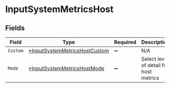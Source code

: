 # InputSystemMetricsHost


## Fields

| Field                                                                                | Type                                                                                 | Required                                                                             | Description                                                                          |
| ------------------------------------------------------------------------------------ | ------------------------------------------------------------------------------------ | ------------------------------------------------------------------------------------ | ------------------------------------------------------------------------------------ |
| `Custom`                                                                             | [*InputSystemMetricsHostCustom](../../models/shared/inputsystemmetricshostcustom.md) | :heavy_minus_sign:                                                                   | N/A                                                                                  |
| `Mode`                                                                               | [*InputSystemMetricsHostMode](../../models/shared/inputsystemmetricshostmode.md)     | :heavy_minus_sign:                                                                   | Select level of detail for host metrics                                              |